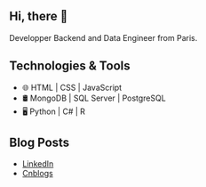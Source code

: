 ## Hi, there 👋

Developper Backend and Data Engineer from Paris.

## Technologies & Tools

- 🌐 HTML | CSS | JavaScript 
- 🛢️ MongoDB | SQL Server | PostgreSQL
- 🖥️ Python | C# | R

## Blog Posts 

- [LinkedIn](https://www.linkedin.com/in/yan-lu-0a44b6192/)
- [Cnblogs](https://www.cnblogs.com/softcorns/)
